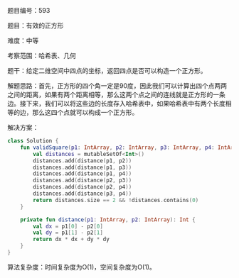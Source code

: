 题目编号：593

题目：有效的正方形

难度：中等

考察范围：哈希表、几何

题干：给定二维空间中四点的坐标，返回四点是否可以构造一个正方形。

解题思路：首先，正方形的四个角一定是90度，因此我们可以计算出四个点两两之间的距离，如果有两个距离相等，那么这两个点之间的连线就是正方形的一条边。接下来，我们可以将这些边的长度存入哈希表中，如果哈希表中有两个长度相等的边，那么这四个点就可以构成一个正方形。

解决方案：

```kotlin
class Solution {
    fun validSquare(p1: IntArray, p2: IntArray, p3: IntArray, p4: IntArray): Boolean {
        val distances = mutableSetOf<Int>()
        distances.add(distance(p1, p2))
        distances.add(distance(p1, p3))
        distances.add(distance(p1, p4))
        distances.add(distance(p2, p3))
        distances.add(distance(p2, p4))
        distances.add(distance(p3, p4))
        return distances.size == 2 && !distances.contains(0)
    }

    private fun distance(p1: IntArray, p2: IntArray): Int {
        val dx = p1[0] - p2[0]
        val dy = p1[1] - p2[1]
        return dx * dx + dy * dy
    }
}
```

算法复杂度：时间复杂度为O(1)，空间复杂度为O(1)。